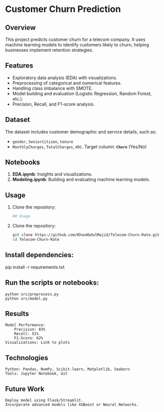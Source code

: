 # Customer Churn Prediction

## Overview
This project predicts customer churn for a telecom company. It uses machine learning models to identify customers likely to churn, helping businesses implement retention strategies.

## Features
- Exploratory data analysis (EDA) with visualizations.
- Preprocessing of categorical and numerical features.
- Handling class imbalance with SMOTE.
- Model building and evaluation (Logistic Regression, Random Forest, etc.).
- Precision, Recall, and F1-score analysis.

## Dataset
The dataset includes customer demographic and service details, such as:
- `gender`, `SeniorCitizen`, `tenure`
- `MonthlyCharges`, `TotalCharges`, etc.
Target column: **`Churn`** (Yes/No)

## Notebooks
1. **EDA.ipynb**: Insights and visualizations.
2. **Modeling.ipynb**: Building and evaluating machine learning models.

## Usage
1. Clone the repository:
   ```bash
   ## Usage
1. Clone the repository:
   ```bash
   git clone https://github.com/KhanAbdulMajid/Telecom-Churn-Rate.git
   cd Telecom-Churn-Rate

## Install dependencies:

pip install -r requirements.txt

## Run the scripts or notebooks:

    python src/preprocess.py
    python src/model.py

## Results

    Model Performance:
        Precision: 83%
        Recall: 51%
        F1-Score: 62%
    Visualizations: Link to plots

## Technologies

    Python: Pandas, NumPy, Scikit-learn, Matplotlib, Seaborn
    Tools: Jupyter Notebook, Git

## Future Work

    Deploy model using Flask/Streamlit.
    Incorporate advanced models like XGBoost or Neural Networks.

